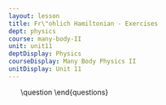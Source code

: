 ```yaml
---
layout: lesson
title: Fr\"ohlich Hamiltonian - Exercises
dept: physics
course: many-body-II
unit: unit11
deptDisplay: Physics
courseDisplay: Many Body Physics II
unitDisplay: Unit 11
---
```

<ol>
\question
\end{questions}

